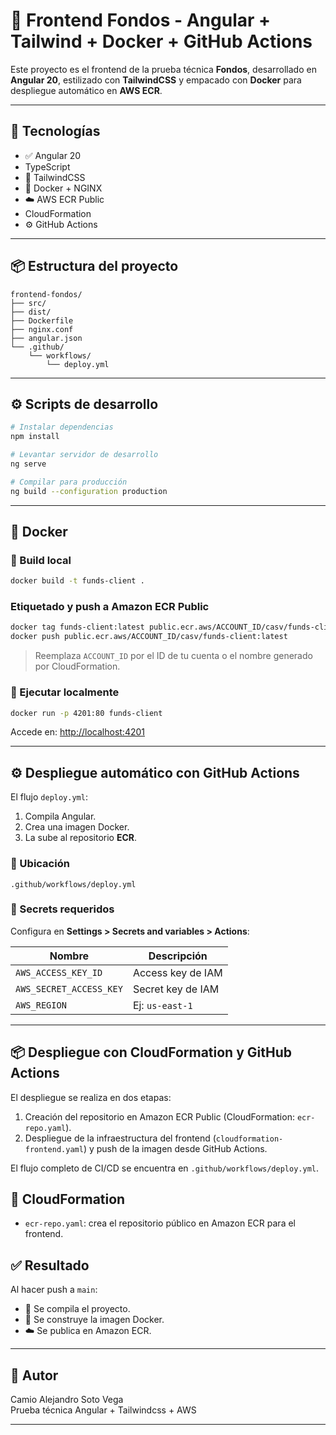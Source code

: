 # 💾 Frontend Fondos - Angular + Tailwind + Docker + GitHub Actions

Este proyecto es el frontend de la prueba técnica **Fondos**, desarrollado en **Angular 20**, estilizado con **TailwindCSS** y empacado con **Docker** para despliegue automático en **AWS ECR**.

---

## 🚀 Tecnologías

* ✅ Angular 20
* TypeScript
* 🎨 TailwindCSS
* 🐳 Docker + NGINX
* ☁️ AWS ECR Public
* CloudFormation
* ⚙️ GitHub Actions

---

## 📦 Estructura del proyecto

```
frontend-fondos/
├── src/
├── dist/
├── Dockerfile
├── nginx.conf
├── angular.json
└── .github/
    └── workflows/
        └── deploy.yml
```

---

## ⚙️ Scripts de desarrollo

```bash
# Instalar dependencias
npm install

# Levantar servidor de desarrollo
ng serve

# Compilar para producción
ng build --configuration production
```

---

## 🐳 Docker

### 🧱 Build local

```bash
docker build -t funds-client .
```

### Etiquetado y push a Amazon ECR Public

```bash
docker tag funds-client:latest public.ecr.aws/ACCOUNT_ID/casv/funds-client:latest
docker push public.ecr.aws/ACCOUNT_ID/casv/funds-client:latest
```

> Reemplaza `ACCOUNT_ID` por el ID de tu cuenta o el nombre generado por CloudFormation.

### 🚀 Ejecutar localmente

```bash
docker run -p 4201:80 funds-client
```

Accede en: [http://localhost:4201](http://localhost:4201)

---

## ⚙️ Despliegue automático con GitHub Actions

El flujo `deploy.yml`:

1. Compila Angular.
2. Crea una imagen Docker.
3. La sube al repositorio **ECR**.

### 📁 Ubicación

`.github/workflows/deploy.yml`

### 🔐 Secrets requeridos

Configura en **Settings > Secrets and variables > Actions**:

| Nombre                  | Descripción                               |
| ----------------------- | ----------------------------------------- |
| `AWS_ACCESS_KEY_ID`     | Access key de IAM                         |
| `AWS_SECRET_ACCESS_KEY` | Secret key de IAM                         |
| `AWS_REGION`            | Ej: `us-east-1`                           |

---

## 📦 Despliegue con CloudFormation y GitHub Actions

El despliegue se realiza en dos etapas:

1. Creación del repositorio en Amazon ECR Public (CloudFormation: `ecr-repo.yaml`).
2. Despliegue de la infraestructura del frontend (`cloudformation-frontend.yaml`) y push de la imagen desde GitHub Actions.

El flujo completo de CI/CD se encuentra en `.github/workflows/deploy.yml`.

## 📄 CloudFormation

- `ecr-repo.yaml`: crea el repositorio público en Amazon ECR para el frontend.

## ✅ Resultado

Al hacer push a `main`:

* 🔧 Se compila el proyecto.
* 🐳 Se construye la imagen Docker.
* ☁️ Se publica en Amazon ECR.

---

## 🧑 Autor

Camio Alejandro Soto Vega  
Prueba técnica Angular + Tailwindcss + AWS

---
